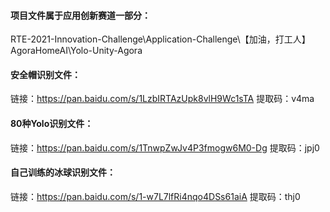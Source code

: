 #### 项目文件属于应用创新赛道一部分：
RTE-2021-Innovation-Challenge\Application-Challenge\【加油，打工人】AgoraHomeAI\Yolo-Unity-Agora
#### 安全帽识别文件：
链接：https://pan.baidu.com/s/1LzbIRTAzUpk8vlH9Wc1sTA 
提取码：v4ma 
#### 80种Yolo识别文件：
链接：https://pan.baidu.com/s/1TnwpZwJv4P3fmogw6M0-Dg 
提取码：jpj0 
#### 自己训练的冰球识别文件：
链接：https://pan.baidu.com/s/1-w7L7lfRi4nqo4DSs61aiA 
提取码：thj0

